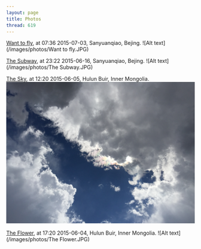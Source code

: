 ```yaml
---
layout: page
title: Photos
thread: 619
---
```

[Want to fly](https://www.dropbox.com/s/r493hv1pa5iq0z5/Want%20to%20fly.JPG?dl=0), at 07:36 2015-07-03, Sanyuanqiao, Bejing.
![Alt text](/images/photos/Want to fly.JPG)

[The Subway](https://www.dropbox.com/s/i7dxpr640ael9vg/The%20Subway.JPG?dl=0), at 23:22 2015-06-16, Sanyuanqiao, Bejing.
![Alt text](/images/photos/The Subway.JPG)

[The Sky](https://www.dropbox.com/s/ll7lrnhn0qbrq15/Sky.JPG?dl=0), at 12:20 2015-06-05, Hulun Buir, Inner Mongolia.
![Alt text](/images/photos/Sky.JPG)

[The Flower](https://www.dropbox.com/s/4as951yppnlojx2/The%20Flower.JPG?dl=0), at 17:20 2015-06-04, Hulun Buir, Inner Mongolia.
![Alt text](/images/photos/The Flower.JPG)
